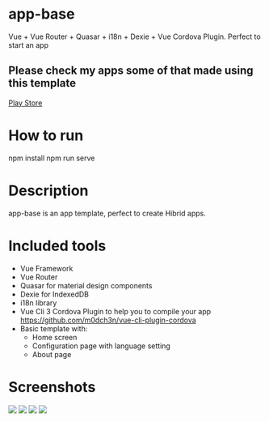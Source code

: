 # app-base
Vue + Vue Router + Quasar + i18n + Dexie + Vue Cordova Plugin. Perfect to start an app

## Please check my apps some of that made using this template

[Play Store](https://play.google.com/store/apps/developer?id=Huebra+Developer "Play Store")

# How to run

npm install
npm run serve

# Description

app-base is an app template, perfect to create Hibrid apps.

# Included tools

- Vue Framework
- Vue Router
- Quasar for material design components
- Dexie for IndexedDB
- i18n library
- Vue Cli 3 Cordova Plugin to help you to compile your app https://github.com/m0dch3n/vue-cli-plugin-cordova
- Basic template with:
	- Home screen
	- Configuration page with language setting
	- About page

# Screenshots
![](https://raw.githubusercontent.com/romarioj2h/app-base/master/app-base1.png)
![](https://raw.githubusercontent.com/romarioj2h/app-base/master/app-base2.png)
![](https://raw.githubusercontent.com/romarioj2h/app-base/master/app-base3.png)
![](https://raw.githubusercontent.com/romarioj2h/app-base/master/app-base4.png)
